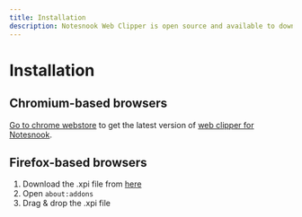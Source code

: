 ```yaml
---
title: Installation
description: Notesnook Web Clipper is open source and available to download for Firefox and Chromium based browsers.
---
```


# Installation

## Chromium-based browsers

[Go to chrome webstore](https://chrome.google.com/webstore/detail/notesnook-web-clipper/kljhpemdlcnjohmfmkogahelkcidieaj) to get the latest version of [web clipper for Notesnook](https://notesnook.com/notesnook-web-clipper).

## Firefox-based browsers

1. Download the .xpi file from [here](https://notesnook.com/notesnook-web-clipper)
2. Open `about:addons`
3. Drag & drop the .xpi file
